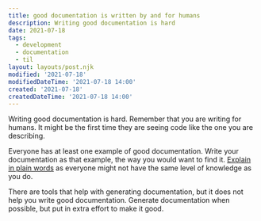 ```yaml
---
title: good documentation is written by and for humans
description: Writing good documentation is hard
date: 2021-07-18
tags:
  - development
  - documentation
  - til
layout: layouts/post.njk
modified: '2021-07-18'
modifiedDateTime: '2021-07-18 14:00'
created: '2021-07-18'
createdDateTime: '2021-07-18 14:00'
---
```


Writing good documentation is hard. Remember that you are writing for humans. It might be the first time they are seeing code like the one you are describing.

Everyone has at least one example of good documentation. Write your documentation as that example, the way you would want to find it. [Explain in plain words](/posts/explain-in-plain-words) as everyone might not have the same level of knowledge as you do.

There are tools that help with generating documentation, but it does not help you write good documentation. Generate documentation when possible, but put in extra effort to make it good.

